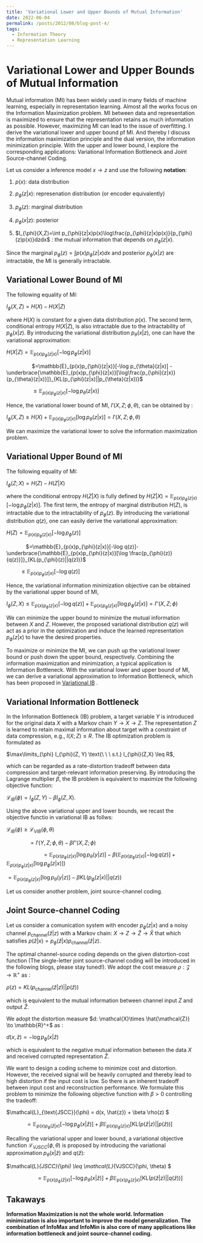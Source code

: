 ```yaml
---
title: 'Variational Lower and Upper Bounds of Mutual Information'
date: 2022-06-04
permalink: /posts/2012/08/blog-post-4/
tags:
  - Information Theory
  - Representation Learning
---
```



# Variational Lower and Upper Bounds of Mutual Information

Mutual information (MI) has been widely used in many fields of machine learning, especially in representation learning. Almost all the works focus on the Information Maximization problem. MI between data and representation is maximized to ensure that the representation retains as much information as possible. However, maximizing MI can lead to the issue of overfitting. I derive the variational lower and upper bound pf MI. And thereby I discuss the information maximization principle and the dual version, the information minimization principle. With the upper and lower bound, I explore the corresponding applications: Variational Information Bottleneck and Joint Source-channel Coding.

Let us consider a inference model $x\to z$ and use the following **notation**:

1. $p(x)$: data distribution

2. $p_{\phi}(z|x)$:  represenation distribution (or encoder equivalently)

3. $p_{\phi}(z)$: marginal distribution

4. $p_{\phi}(x|z)$:  posterior

5. $I_{\phi}(X,Z)=\int p_{\phi}(z|x)p(x)\log\frac{p_{\phi}(z|x)p(x)}{p_{\phi}(z)p(x)}dzdx$ : the mutual information that depends on $p_{\phi}(z|x)$.

Since the marginal $p_{\phi}(z) = \int p(x)p_{\phi}(z|x)dx$ and posterior $p_{\phi}(x|z)$ are intractable, the MI is generally intractable.

## Variational Lower Bound of MI

The following equality of MI: 

$I_{\phi}(X,Z) = H(X)-H(X|Z)$

where $H(X)$ is constant for a given data distribution $p(x)$. The second term, conditional entropy $H(X|Z)$, is also intractable due to the intractability of $p_{\phi}(x|z)$.  By introducing the variational distribution $p_{\theta}(x|z)$, one can have the variational approximation:

$H(X|Z) = \mathbb{E}_{p(x)p_{\phi}(z|x)}[-\log p_{\phi}(z|x)]$

                  $=\mathbb{E}_{p(x)p_{\phi}(z|x)}[-\log p_{\theta}(z|x)] -\underbrace{\mathbb{E}_{p(x)p_{\phi}(z|x)}[\log\frac{p_{\phi}(z|x)}{p_{\theta}(z|x)}]}_{KL(p_{\phi}(z|x)||p_{\theta}(z|x))}$

                 $\leq \mathbb{E}_{p(x)p_{\phi}(z|x)}[-\log p_{\theta}(z|x)]$

Hence, the variational lower bound of MI, $I'(X,Z; \phi, \theta)$, can be obtained by :

$I_{\phi}(X,Z) \geq  H(X)+\mathbb{E}_{p(x)p_{\phi}(z|x)}[\log p_{\theta}(z|x)] = I'(X,Z; \phi, \theta)$

We can maximize the variational lower to solve the information maximization problem.

## Variational Upper Bound of MI

The following equality of MI:

$I_{\phi}(Z;X) = H(Z) -H(Z|X)$

where the conditional entropy $H(Z|X)$ is fully defined by $H(Z|X) = \mathbb{E}_{p(x)p_{\phi}(z|x)}[-\log p_{\phi}(z|x)]$. The first term, the entropy of marginal distribution $H(Z)$, is intractable due to the intractability of $p_{\phi}(z)$. By introducing the variational distribution $q(z)$, one can easily derive the variational approximation:

$H(Z) = \mathbb{E}_{p(x)p_{\phi}(z|x)}[-\log p_{\phi}(z)]$

             $=\mathbb{E}_{p(x)p_{\phi}(z|x)}[-\log q(z)]- \underbrace{\mathbb{E}_{p(x)p_{\phi}(z|x)}[\log \frac{p_{\phi}(z)}{q(z)}]}_{KL(p_{\phi}(z)||q(z))}$ 

            $\leq \mathbb{E}_{p(x)p_{\phi}(z|x)}[-\log q(z)]$

Hence, the variational information minimization objective can be obtained by the variational upper bound of MI,

$I_{\phi}(Z,X) \leq \mathbb{E}_{p(x)p_{\phi}(z|x)}[-\log q(z)] +\mathbb{E}_{p(x)p_{\phi}(z|x)}[\log p_{\phi}(z|x)] = I''(X,Z;\phi)$

We can minimize the upper bound to minimize the mutual information between $X$ and $Z$. However, the proposed variational distribution $q(z)$ will act as a prior in the optimization and induce the learned representation $p_{\phi}(z|x)$ to have the desired properties. 

To maximize or minimize the MI, we can push up the variational lower bound or push down the upper bound, respectively. Combining the information maximization and minimization, a typical application is Information Bottleneck. With the variational lower and upper bound of MI, we can derive a variational approximation to Information Bottleneck, which has been proposed in [Variational IB](https://arxiv.org/abs/1612.00410v7) .

## Variational Information Bottleneck

In the Information Bottleneck (IB) problem, a target variable $Y$ is introduced for the original data $X$ with a Markov chain $Y\to X \to Z$. The representation $Z$ is learned to retain maximal information about target with a constraint of data compression, e.g., $I(X;Z)\leq R$. The IB optimization problem is formulated as 

$\max\limits_{\phi} I_{\phi}(Z, Y) \text{\ \ \ s.t.} I_{\phi}(Z,X) \leq R$,

which can be regarded as a rate-distortion tradeoff between data compression and  target-relevant information preserving. By introducing the Lagrange multiplier $\beta$, the IB problem is equivalent to maximize the following objective function:

$\mathcal{L}_{IB}(\phi) = I_{\phi}(Z,Y)-\beta I_{\phi}(Z,X)$.

Using the above variational upper and lower bounds, we recast the objective functio in variational IB as follws:

$\mathcal{L}_{IB}(\phi) \geq \mathcal{L}_{VIB}(\phi, \theta)$

               $= I'(Y,Z; \phi, \theta) -\beta I''(X,Z;\phi)$                

                        $=\mathbb{E}_{p(x)p_{\phi}(z|x)}[\log p_{\theta}(y|z)] - \beta (\mathbb{E}_{p(x)p_{\phi}(z|x)}[-\log q(z)] +\mathbb{E}_{p(x)p_{\phi}(z|x)}[\log p_{\phi}(z|x)])$

$=\mathbb{E}_{p(x)p_{\phi}(z|x)}[\log p_{\theta}(y|z)] - \beta KL(p_{\phi}(z|x)||q(z))$ 

Let us consider another problem, joint source-channel coding.

## Joint Source-channel Coding

Let us consider a comunication system with encoder $p_{\phi}(z|x)$ and a noisy channel $p_{\text{channel}}(\hat{z}|z)$ with a Markov chain: $X\to Z\to \hat{Z}\to \hat{X}$ that which satisfies $p(\hat{z}|x) = p_{\phi}(\hat{z}|x)p_{\text{channel}}(\hat{z}|z)$.

The optimal channel-source coding depends on the given distortion-cost function (The single-letter joint source-channel coding will be introduced in the following blogs, please stay tuned!). We adopt the cost measure $\rho: \mathcal{Z}\to \mathbb{R}^+$ as :

$\rho(z) = KL(p_{\text{channel}}(\hat{z}|z)||p(\hat{z}))$

which is equivalent to the mutual information between channel input $Z$ and output $\hat{Z}$.

We adopt the distortion measure $d: \mathcal{X}\times \hat{\mathcal{Z}} \to \mathbb{R}^+$ as :

$d(x, \hat{z}) = -\log p_{\phi}(x|\hat{z})$

which is equivalent to the negative mutual information between the data $X$ and received corrupted representation $\hat{Z}$.

We want to design a coding scheme to minimize cost and distortion. However, the received signal will be heavily corrupted and thereby lead to high distortion if the input cost is low. So there is an inherent tradeoff between input cost and reconstruction performance. We formulate this problem to minimize the following objective function with $\beta > 0$ controlling the tradeoff:

$\mathcal{L}_{\text{JSCC}}(\phi) = d(x, \hat{z}) + \beta \rho(z) $

                    $=\mathbb{E}_{p(x)p_{\phi}(\hat{z}|x)}[-\log p_{\phi}(x|\hat{z})] + \beta \mathbb{E}_{p(x)p_{\phi}(z|x)}[\text{KL}(p(\hat{z}|z)||p(\hat{z}))]$

Recalling the variational upper and lower bound, a variational objective function $\mathcal{L}_{VJSCC}(\phi, \theta)$ is proposed by introducing the variational approximation $p_{\theta}(x|\hat{z})$ and $q(\hat{z})$:

$\mathcal{L}_{JSCC}(\phi) \leq \mathcal{L}_{VJSCC}(\phi, \theta) $

                    $=\mathbb{E}_{p(x)p_{\phi}(\hat{z}|x)}[-\log p_{\theta}(x|\hat{z})] + \beta \mathbb{E}_{p(x)p_{\phi}(z|x)}[\text{KL}(p(\hat{z}|z)||q(\hat{z}))]$

## Takaways

**Information Maximization is not the whole world. Information minimization is also important to improve the model generalization. The combination of InfoMax and InfoMin is also core of many applications like information bottleneck and joint source-channel coding.**


